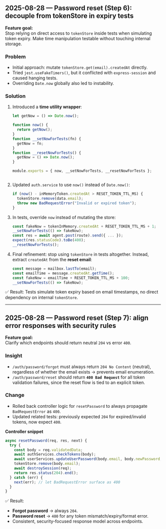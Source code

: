## 2025-08-28 — Password reset (Step 6): decouple from tokenStore in expiry tests

**Feature goal:**  
Stop relying on direct access to `tokenStore` inside tests when simulating token expiry. Make time manipulation testable without touching internal storage.

### Problem

- Initial approach: mutate `tokenStore.get(email).createdAt` directly.
- Tried `jest.useFakeTimers()`, but it conflicted with `express-session` and caused hanging tests.
- Overriding `Date.now` globally also led to instability.

### Solution

1. Introduced a **time utility wrapper**:

   ```js
   let getNow = () => Date.now();

   function now() {
     return getNow();
   }
   function __setNowForTests(fn) {
     getNow = fn;
   }
   function __resetNowForTests() {
     getNow = () => Date.now();
   }

   module.exports = { now, __setNowForTests, __resetNowForTests };
   ```

```

```

2. Updated `auth.service` to use `now()` instead of `Date.now()`:

   ```js
   if (now() - inMemoryToken.createdAt > RESET_TOKEN_TTL_MS) {
     tokenStore.remove(data.email);
     throw new BadRequestError("Invalid or expired token");
   }
   ```

3. In tests, override `now` instead of mutating the store:

   ```js
   const fakeNow = tokenInMemory.createdAt + RESET_TOKEN_TTL_MS + 1;
   __setNowForTests(() => fakeNow);
   const res = await agent.post(route).send({ ... });
   expect(res.statusCode).toBe(400);
   __resetNowForTests();
   ```

4. Final refinement: stop using `tokenStore` in tests altogether.
   Instead, extract `createdAt` from the **reset email**:

   ```js
   const message = mailbox.lastTo(email);
   const emailTime = message.createdAt.getTime();
   const fakeNow = emailTime + RESET_TOKEN_TTL_MS + 100;
   __setNowForTests(() => fakeNow);
   ```

✅ Result: Tests simulate token expiry based on email timestamps, no direct dependency on internal `tokenStore`.

---

## 2025-08-28 — Password reset (Step 7): align error responses with security rules

**Feature goal:**  
Clarify which endpoints should return neutral `204` vs error `400`.

### Insight

- `/auth/password/forgot` must always return `204 No Content` (neutral), regardless of whether the email exists → prevents email enumeration.
- `/auth/password/reset` should return **`400 Bad Request`** for all token validation failures, since the reset flow is tied to an explicit token.

### Change

- Rolled back controller logic for `resetPassword` to always propagate `BadRequestError` as `400`.
- Updated related tests: previously expected `204` for expired/invalid tokens, now expect `400`.

**Controller snippet**

```js
async resetPassword(req, res, next) {
  try {
    const body = req.validatedData;
    await authServices.checkTokens(body);
    await userServices.updateUserPassword(body.email, body.newPassword, userRepo);
    tokenStore.remove(body.email);
    await destroySession(req);
    return res.status(204).end();
  } catch (err) {
    next(err); // let BadRequestError surface as 400
  }
}
```

✅ Result:

- **Forgot password** → always `204`.
- **Password reset** → `400` for any token mismatch/expiry/format error.
- Consistent, security-focused response model across endpoints.
